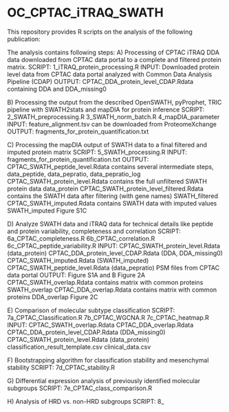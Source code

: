 # OC_CPTAC_iTRAQ_SWATH
This repository provides R scripts on the analysis of the following publication: 


The analysis contains following steps: 
A) Processing of CPTAC iTRAQ DDA data downloaded from CPTAC data portal to a complete and filtered protein matrix.
    SCRIPT: 1_iTRAQ_protein_processing.R
    INPUT:  Downloaded protein level data from CPTAC data portal analyzed with Common Data Analysis Pipeline (CDAP)
    OUTPUT: CPTAC_DDA_protein_level_CDAP.Rdata containing DDA and DDA_missing0
    
B) Processing the output from the described OpenSWATH, pyProphet, TRIC pipeline with SWATH2stats and mapDIA for protein inference
    SCRIPT: 2_SWATH_preprocessing.R 3_SWATH_norm_batch.R 4_mapDIA_parameter
    INPUT:  feature_alignment.tsv can be downloaded from ProteomeXchange
    OUTPUT: fragments_for_protein_quantification.txt
    
C) Processing the mapDIA output of SWATH data to a final filtered and imputed protein matrix
    SCRIPT: 5_SWATH_processing.R
    INPUT:  fragments_for_protein_quantification.txt
    OUTPUT: CPTAC_SWATH_peptide_level.Rdata contains several intermediate steps, data_peptide, data_pepratio, data_pepratio_log
            CPTAC_SWATH_protein_level.Rdata contains the full unfiltered SWATH protein data data_protein
            CPTAC_SWATH_protein_level_filtered.Rdata contains the SWATH data after filtering (with gene names) SWATH_filtered
            CPTAC_SWATH_imputed.Rdata contains SWATH data with imputed values SWATH_imputed
            Figure S1C
            
D) Analyze SWATH data and iTRAQ data for technical details like peptide and protein variability, completeness and correlation
    SCRIPT: 6a_CPTAC_completeness.R 6b_CPTAC_correlation.R 6c_CPTAC_peptide_variability.R
    INPUT:  CPTAC_SWATH_protein_level.Rdata (data_protein)
            CPTAC_DDA_protein_level_CDAP.Rdata (DDA, DDA_missing0)
            CPTAC_SWATH_imputed.Rdata (SWATH_imputed)
            CPTAC_SWATH_peptide_level.Rdata (data_pepratio)
            PSM files from CPTAC data portal
    OUTPUT: Figure S1A and B
            Figure 2A
            CPTAC_SWATH_overlap.Rdata contains matrix with common proteins SWATH_overlap
            CPTAC_DDA_overlap.Rdata contains matrix with common proteins DDA_overlap
            Figure 2C
            
E) Comparison of molecular subtype classification
    SCRIPT: 7a_CPTAC_Classification.R 7b_CPTAC_WGCNA.R 7c_CPTAC_heatmap.R
    INPUT:  CPTAC_SWATH_overlap.Rdata
            CPTAC_DDA_overlap.Rdata
            CPTAC_DDA_protein_level_CDAP.Rdata (DDA_missing0)
            CPTAC_SWATH_protein_level.Rdata (data_protein)
            classification_result_template.csv
            clinical_data.csv
            
F) Bootstrapping algorithm for classification stability and mesenchymal stability
    SCRIPT: 7d_CPTAC_stability.R 

G) Differential expression analysis of previously identified molecular subgroups
    SCRIPT: 7e_CPTAC_class_comparison.R
    
H) Analysis of HRD vs. non-HRD subgroups
    SCRIPT: 8_
